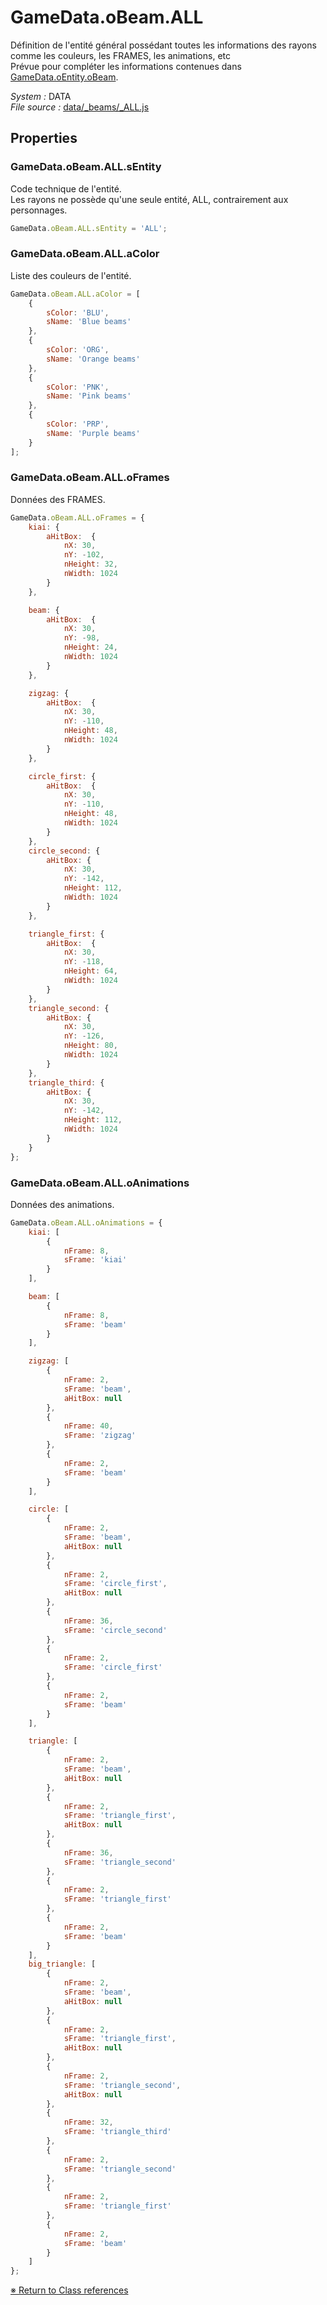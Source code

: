 # GameData.oBeam.ALL

Définition de l'entité général possédant toutes les informations des rayons comme les couleurs, les FRAMES, les animations, etc  Prévue pour compléter les informations contenues dans [GameData.oEntity.oBeam](GameData.oEntity.oBeam.md).


_System :_ DATA  
_File source :_ [data/_beams/_ALL.js](https://github.com/de-sign/DBZ-Versus/blob/master/src/assets/js/data/_beams/_ALL.js)

## Properties
### GameData.oBeam.ALL.sEntity

Code technique de l'entité.  Les rayons ne possède qu'une seule entité, ALL, contrairement aux personnages.

```javascript
GameData.oBeam.ALL.sEntity = 'ALL';
```

### GameData.oBeam.ALL.aColor

Liste des couleurs de l'entité. 

```javascript
GameData.oBeam.ALL.aColor = [
    {
        sColor: 'BLU',
        sName: 'Blue beams'
    },
    {
        sColor: 'ORG',
        sName: 'Orange beams'
    },
    {
        sColor: 'PNK',
        sName: 'Pink beams'
    },
    {
        sColor: 'PRP',
        sName: 'Purple beams'
    }
];
```

### GameData.oBeam.ALL.oFrames

Données des FRAMES. 

```javascript
GameData.oBeam.ALL.oFrames = {
    kiai: {
        aHitBox:  {
            nX: 30,
            nY: -102,
            nHeight: 32,
            nWidth: 1024
        }
    },

    beam: {
        aHitBox:  {
            nX: 30,
            nY: -98,
            nHeight: 24,
            nWidth: 1024
        }
    },

    zigzag: {
        aHitBox:  {
            nX: 30,
            nY: -110,
            nHeight: 48,
            nWidth: 1024
        }
    },

    circle_first: {
        aHitBox:  {
            nX: 30,
            nY: -110,
            nHeight: 48,
            nWidth: 1024
        }
    },
    circle_second: {
        aHitBox: {
            nX: 30,
            nY: -142,
            nHeight: 112,
            nWidth: 1024
        }
    },

    triangle_first: {
        aHitBox:  {
            nX: 30,
            nY: -118,
            nHeight: 64,
            nWidth: 1024
        }
    },
    triangle_second: {
        aHitBox: {
            nX: 30,
            nY: -126,
            nHeight: 80,
            nWidth: 1024
        }
    },
    triangle_third: {
        aHitBox: {
            nX: 30,
            nY: -142,
            nHeight: 112,
            nWidth: 1024
        }
    }
};
```

### GameData.oBeam.ALL.oAnimations

Données des animations. 

```javascript
GameData.oBeam.ALL.oAnimations = {
    kiai: [
        {
            nFrame: 8,
            sFrame: 'kiai'
        }
    ],

    beam: [
        {
            nFrame: 8,
            sFrame: 'beam'
        }
    ],

    zigzag: [
        {
            nFrame: 2,
            sFrame: 'beam',
            aHitBox: null
        },
        {
            nFrame: 40,
            sFrame: 'zigzag'
        },
        {
            nFrame: 2,
            sFrame: 'beam'
        }
    ],

    circle: [
        {
            nFrame: 2,
            sFrame: 'beam',
            aHitBox: null
        },
        {
            nFrame: 2,
            sFrame: 'circle_first',
            aHitBox: null
        },
        {
            nFrame: 36,
            sFrame: 'circle_second'
        },
        {
            nFrame: 2,
            sFrame: 'circle_first'
        },
        {
            nFrame: 2,
            sFrame: 'beam'
        }
    ],

    triangle: [
        {
            nFrame: 2,
            sFrame: 'beam',
            aHitBox: null
        },
        {
            nFrame: 2,
            sFrame: 'triangle_first',
            aHitBox: null
        },
        {
            nFrame: 36,
            sFrame: 'triangle_second'
        },
        {
            nFrame: 2,
            sFrame: 'triangle_first'
        },
        {
            nFrame: 2,
            sFrame: 'beam'
        }
    ],
    big_triangle: [
        {
            nFrame: 2,
            sFrame: 'beam',
            aHitBox: null
        },
        {
            nFrame: 2,
            sFrame: 'triangle_first',
            aHitBox: null
        },
        {
            nFrame: 2,
            sFrame: 'triangle_second',
            aHitBox: null
        },
        {
            nFrame: 32,
            sFrame: 'triangle_third'
        },
        {
            nFrame: 2,
            sFrame: 'triangle_second'
        },
        {
            nFrame: 2,
            sFrame: 'triangle_first'
        },
        {
            nFrame: 2,
            sFrame: 'beam'
        }
    ]
};
```


<link rel="stylesheet" href="../_doc.css" />

[&#8251; Return to Class references](References.md)